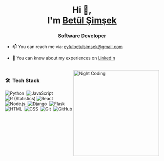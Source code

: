<h1 align="center">Hi 👋, 
</br>
I'm <a href="https://betulsimsek.com" target="blank">
Betül Şimşek</a></h1>
<h3 align="center">Software Developer</h3>

- 📫 You can reach me via: eylulbetulsimsek@gmail.com

- 📄 You can know about my experiences on <a href="https://www.linkedin.com/in/betulsimsekk" target="blank">LinkedIn</a>
<br/>


<img alt="Night Coding" src="https://github.com/arsentieva/arsentieva/blob/main/code.gif?raw=true" align="right" height="280" />

### 🛠 &nbsp;Tech Stack

![Python](https://img.shields.io/badge/-Python-05122A?style=flat&logo=python)&nbsp;
![JavaScript](https://img.shields.io/badge/-JavaScript-05122A?style=flat&logo=javascript)&nbsp;
![R (Statistics)](https://img.shields.io/badge/-R-05122A?style=flat&logo=R&logoColor=276DC3)
![React](https://img.shields.io/badge/-React-05122A?style=flat&logo=react)&nbsp;
![Node.js](https://img.shields.io/badge/-Node.js-05122A?style=flat&logo=node.js)&nbsp;
![Django](https://img.shields.io/badge/-Django-05122A?style=flat&logo=django&logoColor=092E20)&nbsp;
![Flask](https://img.shields.io/badge/-Flask-05122A?style=flat&logo=flask)&nbsp;
![HTML](https://img.shields.io/badge/-HTML-05122A?style=flat&logo=HTML5)&nbsp;
![CSS](https://img.shields.io/badge/-CSS-05122A?style=flat&logo=CSS3&logoColor=1572B6)&nbsp;
![Git](https://img.shields.io/badge/-Git-05122A?style=flat&logo=git)&nbsp;
![GitHub](https://img.shields.io/badge/-GitHub-05122A?style=flat&logo=github)&nbsp;
